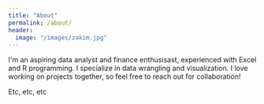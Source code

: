 ```yaml
---
title: "About"
permalink: /about/
header:
  image: "/images/zakim.jpg"
---
```


I'm an aspiring data analyst and finance enthusisast, experienced with Excel and R programming. I specialize in data wrangling and visualization. I love working on projects together, so feel free to reach out for collaboration!

Etc, etc, etc
